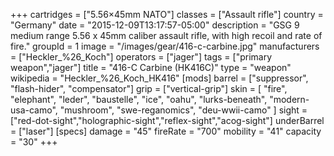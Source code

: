 +++
cartridges = ["5.56×45mm NATO"]
classes = ["Assault rifle"]
country = "Germany"
date = "2015-12-09T13:17:57-05:00"
description = "GSG 9 medium range 5.56 x 45mm caliber assault rifle, with high recoil and rate of fire."
groupId = 1
image = "/images/gear/416-c-carbine.jpg"
manufacturers = ["Heckler_%26_Koch"]
operators = ["jager"]
tags = ["primary weapon","jager"]
title = "416-C Carbine (HK416C)"
type = "weapon"
wikipedia = "Heckler_%26_Koch_HK416"
[mods]
  barrel = ["suppressor", "flash-hider", "compensator"]
  grip = ["vertical-grip"]
  skin = [
    "fire",
    "elephant",
    "leder",
    "baustelle",
    "ice",
    "oahu",
    "lurks-beneath",
    "modern-usa-camo",
    "mushroom",
    "swe-reganomics",
    "deu-wwii-camo"
  ]
  sight = ["red-dot-sight","holographic-sight","reflex-sight","acog-sight"]
  underBarrel = ["laser"]
[specs]
  damage = "45"
  fireRate = "700"
  mobility = "41"
  capacity = "30"
+++
